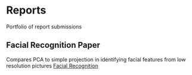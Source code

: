 # Reports
Portfolio of report submissions

## Facial Recognition Paper
Compares PCA to simple projection in identifying facial features from low resolution pictures
[Facial Recognition](./facial-recognition.pdf)
